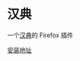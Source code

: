 汉典
===

一个[汉典](http://www.zdic.net/)的 Firefox 插件

[安装地址](https://addons.mozilla.org/zh-CN/firefox/addon/zdic-1/)
